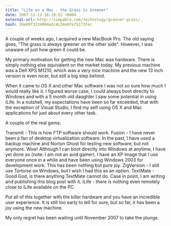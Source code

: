 ```yaml
---
title: "Life on a Mac - the Grass is Greener"
date: 2007-12-12 16:19:52 +0000
external-url: http://simpable.com/technology/greener-grass/
hash: 30e09f3334004a2c4c24e0fe75173fec
---
```


A couple of weeks ago, I acquired a new MacBook Pro. The old saying goes, "The grass is always greener on the other side". However, I was unaware of just how green it could be. 



My primary motivation for getting the new Mac was hardware. There is simply nothing else equivalent on the market today. My previous machine was a Dell XPS M1210, which was a very nice machine and the new 13 inch version is even nicer, but still a big step behind. 


When it came to OS X and other Mac software I was not so sure how much I would really like it. I figured worse case, I could always boot directly to Windows and with a 5 month old daughter I saw some potential in using iLife. In a nutshell, my expectations have been so far exceeded, that with the exception of Visual Studio, I find my self using OS X and Mac applications for just about every other task. 


A couple of the real gems:


Transmit - This is how FTP software should work.
Fusion - I have never been a fan of desktop virtualization software. In the past, I have used a backup machine and Norton Ghost for testing new software, but not anymore. Wow! Although I can boot directly into Windows at anytime, I have yet done so (note: I am not an avid gamer). I have an XP image that I use everyone once in a while and have been using Windows 2003 for development work. This has been nothing but pure joy. 
ZigVersion - I still use Tortoise on Windows, but I wish I had this as an option. 
TextMate - Good God, is there anything TextMate cannot do. Case in point, I am writing and publishing this blog post with it. 
iLife - there is nothing even remotely close to iLife available on the PC. 

Put all of this together with the killer hardware and you have an incredible user experience. It is still too early to tell for sure, but so far, it has been a joy using the new machine. 



My only regret has been waiting until November 2007 to take the plunge. 



